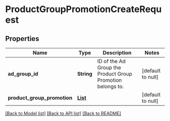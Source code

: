 # ProductGroupPromotionCreateRequest
## Properties

| Name | Type | Description | Notes |
|------------ | ------------- | ------------- | -------------|
| **ad\_group\_id** | **String** | ID of the Ad Group the Product Group Promotion belongs to. | [default to null] |
| **product\_group\_promotion** | [**List**](ProductGroupPromotion.md) |  | [default to null] |

[[Back to Model list]](../README.md#documentation-for-models) [[Back to API list]](../README.md#documentation-for-api-endpoints) [[Back to README]](../README.md)

